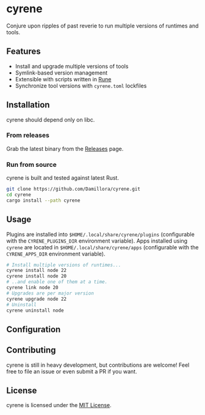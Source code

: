 # cyrene

Conjure upon ripples of past reverie to run multiple versions of runtimes and tools.

## Features

* Install and upgrade multiple versions of tools
* Symlink-based version management
* Extensible with scripts written in [Rune](https://rune-rs.github.io/)
* Synchronize tool versions with `cyrene.toml` lockfiles

## Installation

cyrene should depend only on libc.

### From releases

Grab the latest binary from the [Releases](https://github.com/Damillora/cyrene/releases) page.

### Run from source

cyrene is built and tested against latest Rust.

```sh
git clone https://github.com/Damillora/cyrene.git
cd cyrene
cargo install --path cyrene
```

## Usage

Plugins are installed into `$HOME/.local/share/cyrene/plugins` (configurable with the `CYRENE_PLUGINS_DIR` environment variable).
Apps installed using `cyrene` are located in `$HOME/.local/share/cyrene/apps` (configurable with the `CYRENE_APPS_DIR` environment variable).


```sh
# Install multiple versions of runtimes...
cyrene install node 22
cyrene install node 20
# ..and enable one of them at a time.
cyrene link node 20
# Upgrades are per major version
cyrene upgrade node 22
# Uninstall
cyrene uninstall node
```


## Configuration

## Contributing

cyrene is still in heavy development, but contributions are welcome! Feel free to file an issue or even submit a PR if you want.

## License

cyrene is licensed under the [MIT License](LICENSE).
